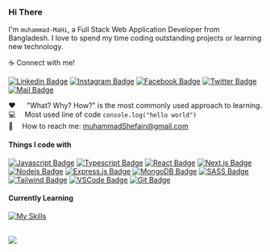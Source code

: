### Hi There 
I'm ``` muhammad-MaHi ```, a Full Stack Web Application Developer from Bangladesh. I love to spend my time coding outstanding projects or learning new technology.


:coffee: Connect with me!

[![Linkedin Badge](https://img.shields.io/badge/LinkedIn-0077B5?style=for-the-badge&logo=linkedin&logoColor=white)](https://www.linkedin.com/in/muhammad-mahi/)
[![Instagram Badge](https://img.shields.io/badge/Instagram-E4405F?style=for-the-badge&logo=instagram&logoColor=white)](https://instagram.com/shefain_18)
[![Facebook Badge](https://img.shields.io/badge/Facebook-1877F2?style=for-the-badge&logo=facebook&logoColor=white)](https://facebook.com/shefain18)
[![Twitter Badge](https://img.shields.io/badge/Twitter-1DA1F2?style=for-the-badge&logo=twitter&logoColor=white)](https://twitter.com/MD_SheFain)
[![Mail Badge](https://img.shields.io/badge/Gmail-D14836?style=for-the-badge&logo=gmail&logoColor=white)](mailto:muhammadShefain@gmail.com)


:hearts: &emsp; "What? Why? How?" is the most commonly used approach to learning. <br/>
:computer: &emsp;Most used line of code `console.log("hello world")` <br/>
:e-mail: &emsp;How to reach me: muhammadShefain@gmail.com<br/>
#### Things I code with

[![Javascript Badge](https://img.shields.io/badge/-Javascript-F0DB4F?style=for-the-badge&labelColor=black&logo=javascript&logoColor=F0DB4F)](#) [![Typescript Badge](https://img.shields.io/badge/-Typescript-007acc?style=for-the-badge&labelColor=black&logo=typescript&logoColor=007acc)](#) [![React Badge](https://img.shields.io/badge/-React-61DBFB?style=for-the-badge&labelColor=black&logo=react&logoColor=61DBFB)](#) [![Next.js Badge](https://img.shields.io/badge/next.js-000000?style=for-the-badge&logo=nextdotjs&logoColor=white)](#) [![Nodejs Badge](https://img.shields.io/badge/-Nodejs-3C873A?style=for-the-badge&labelColor=black&logo=node.js&logoColor=3C873A)](#) [![Express.js Badge](https://img.shields.io/badge/Express.js-000000?style=for-the-badge&logo=express&logoColor=white)](#) [![MongoDB Badge](https://img.shields.io/badge/MongoDB-4EA94B?style=for-the-badge&logo=mongodb&logoColor=white)](#) [![SASS Badge](https://img.shields.io/badge/Sass-CC6699?style=for-the-badge&logo=sass&logoColor=white)](#) [![Tailwind Badge](https://img.shields.io/badge/Tailwind%20CSS-092749?style=for-the-badge&logo=tailwindcss&logoColor=06B6D4&labelColor=000000)](#) [![VSCode Badge](https://img.shields.io/badge/Visual_Studio-5C2D91?style=for-the-badge&logo=visual%20studio&logoColor=white)](#) [![Git Badge](https://img.shields.io/badge/Git-F05032?style=for-the-badge&logo=git&logoColor=white)](#)


  <h4>Currently Learning</h4>
  <a href="https://skillicons.dev/icons?i=go,postgres">
    <img src="https://skillicons.dev/icons?i=python,postgres" alt="My Skills" />
  </a> 
  <br/> <br/>

  
 [![](https://visitcount.itsvg.in/api?id=Shefain&label=Profile%20Views&color=1&pretty=false)](https://visitcount.itsvg.in)
